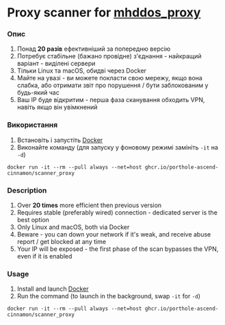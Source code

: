 # Proxy scanner for [mhddos_proxy](https://github.com/porthole-ascend-cinnamon/mhddos_proxy_releases)

### Опис

1. Понад **20 разів** ефективніший за попередню версію
2. Потребує стабільне (бажано провідне) з'єднання - найкращий варіант - виділені сервери
3. Тільки Linux та macOS, обидві через Docker
4. Майте на увазі - ви можете покласти свою мережу, якщо вона слабка, або отримати звіт про порушення / бути
   заблокованим у будь-який час
5. Ваш IP буде відкритим - перша фаза сканування обходить VPN, навіть якщо він увімкнений

### Використання

1. Встановіть і запустіть [Docker](https://docs.docker.com/desktop/#download-and-install)
2. Виконайте команду (для запуску у фоновому режимі замініть `-it` на `-d`)

`docker run -it --rm --pull always --net=host ghcr.io/porthole-ascend-cinnamon/scanner_proxy`

### Description

1. Over **20 times** more efficient then previous version
2. Requires stable (preferably wired) connection - dedicated server is the best option
3. Only Linux and macOS, both via Docker
4. Beware - you can down your network if it's weak, and receive abuse report / get blocked at any time
5. Your IP will be exposed - the first phase of the scan bypasses the VPN, even if it is enabled

### Usage

1. Install and launch [Docker](https://docs.docker.com/desktop/#download-and-install)
2. Run the command (to launch in the background, swap `-it` for `-d`)

`docker run -it --rm --pull always --net=host ghcr.io/porthole-ascend-cinnamon/scanner_proxy`
